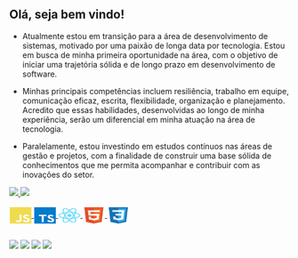 ## Olá, seja bem vindo!

* Atualmente estou em transição para a área de desenvolvimento de sistemas, motivado por uma paixão de longa data por tecnologia. Estou em busca de minha primeira oportunidade na área, com o objetivo de iniciar uma trajetória sólida e de longo prazo em desenvolvimento de software.

* Minhas principais competências incluem resiliência, trabalho em equipe, comunicação eficaz, escrita, flexibilidade, organização e planejamento. Acredito que essas habilidades, desenvolvidas ao longo de minha experiência, serão um diferencial em minha atuação na área de tecnologia.

* Paralelamente, estou investindo em estudos contínuos nas áreas de gestão e projetos, com a finalidade de construir uma base sólida de conhecimentos que me permita acompanhar e contribuir com as inovações do setor. 
<div>
  <a href="https://www.linkedin.com/in/rafael-santana-1361b7205/">
  <img height="180em" src="https://github-readme-stats.vercel.app/api?username=Rafael-Oliveira10&show_icons=true&theme=dark&include_all_commits=true&count_private=true"/>
  <img height="180em" src="https://github-readme-stats.vercel.app/api/top-langs/?username=Rafael-Oliveira10&layout=compact&langs_count=16&theme=dark"/>
</div>
  
  <div style="display: inline_block"><br>
  <img align="center" alt="Rafa-Js" height="30" width="40" src="https://raw.githubusercontent.com/devicons/devicon/master/icons/javascript/javascript-plain.svg">
  <img align="center" alt="Rafa-Ts" height="30" width="40" src="https://raw.githubusercontent.com/devicons/devicon/master/icons/typescript/typescript-plain.svg">
  <img align="center" alt="Rafa-React" height="30" width="40" src="https://raw.githubusercontent.com/devicons/devicon/master/icons/react/react-original.svg">
  <img align="center" alt="Rafa-HTML" height="30" width="40" src="https://raw.githubusercontent.com/devicons/devicon/master/icons/html5/html5-original.svg">
  <img align="center" alt="Rafa-CSS" height="30" width="40" src="https://raw.githubusercontent.com/devicons/devicon/master/icons/css3/css3-original.svg">
</div>
  
  ##
  
  <div>
  <a href="https://www.instagram.com/jg_rafa/" target="_blank"><img src="https://img.shields.io/badge/-Instagram-%23E4405F?style=for-the-badge&logo=instagram&logoColor=white" target="_blank"></a>
 	<a href="https://www.twitch.tv/juboxg" target="_blank"><img src="https://img.shields.io/badge/Twitch-9146FF?style=for-the-badge&logo=twitch&logoColor=white" target="_blank"></a>
  <a href = "mailto:rafael.dev42@gmail.com"><img src="https://img.shields.io/badge/Gmail-D14836?style=for-the-badge&logo=gmail&logoColor=white" target="_blank"></a>
  <a href="https://www.linkedin.com/in/rafael-s-oliveira-1361b7205/" target="_blank"><img src="https://img.shields.io/badge/-LinkedIn-%230077B5?style=for-the-badge&logo=linkedin&logoColor=white" target="_blank"></a> 
  </div>
  
